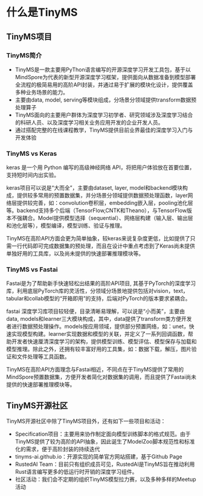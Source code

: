 # 什么是TinyMS

## TinyMS项目

### TinyMS简介
* TinyMS是一款主要用PyThon语言编写的开源深度学习开发工具包，基于以MindSpore为代表的新型开源深度学习框架，提供面向从数据准备到模型部署全流程的极简易用的高阶API封装，并通过易于扩展的模块化设计，提供覆盖多种业务场景的能力。
* 主要由data, model, serving等模块组成，分场景分领域提供transform数据预处理算子
* TinyMS面向的主要用户群体为深度学习初学者、研究领域涉及深度学习结合的科研人员、以及深度学习相关业务应用开发的企业开发人员。
* 通过搭配完整的在线课程教学，TinyMS提供目前业界最佳的深度学习入门与开发体验

### TinyMS vs Keras
keras 是一个用 Python 编写的高级神经网络 API，将把用户体验放在首要位置，支持短时间内出实验。

keras项目可以说是“大而全”，主要由dataset, layer, model和backend模块构成，提供较多常用的预置数据集，并分场景分领域提供数据预处理函数，layer网络层提供较完善，如：convolution卷积层，embedding嵌入层，pooling池化层等。backend支持多个后端（TensorFlow,CNTK和Theano），与TensorFlow版本不强耦合。Model提供模型选择（sequential）、网络层构建（输入层、输出层和池化层等），模型编译，模型训练、验证与推理。

TinyMS在高阶API方面会更为简单抽象，较keras来说复杂度更低，比如提供了只需一行代码即可完成数据集的预处理，而且在设计中重点考虑到了Keras尚未提供单独好用的工具库，以及尚未提供的快速部署推理模块等。

### TinyMS vs Fastai
Fastai是为了帮助新手快速轻松出结果的高阶API项目, 其基于PyTorch的深度学习库，利用底层PyTorch库的灵活性，分领域分场景地提供包括对vision，text，tabular和collab模型的“开箱即用”的支持，后端对PyTorch的版本要求紧耦合。

fastai 深度学习库项目较轻便，目录清晰易理解，可以说是“小而美”，主要由data, models和learner三大模块构成，其中，data提供了transform类方便开发者进行数据预处理操作。models按应用领域，提供部分预置网络，如：unet，快速实现模型构建。learner实现数据和模型的关联，并定义了一系列回调函数，帮助开发者快速厘清深度学习的架构，提供模型训练、模型评估、模型保存与加载和模型推理。除此之外，还拥有较丰富好用的工具集，如：数据下载，解压，图片验证和文件处理等工具函数。

TinyMS在高阶API方面理念与Fastai相近，不同点在于TinyMS提供了常用的MindSpore预置数据集，方便开发者简化对数据集的调用，而且提供了Fastai尚未提供的快速部署推理模块等。

## TinyMS开源社区

TinyMS开源社区中除了TinyMS项目外，还有如下一些项目和活动：
* Specification项目：主要用来协作制定面向模型训练脚本的格式规范。由于TinyMS提供了较为高阶的API抽象，因此诞生了ModelZoo脚本规范性和标准化的需求，便于高阶封装的持续迭代
* tinyms-ai.github.io：开源实现的简单官方网站搭建，基于Github Page
* RustedAI Team：目前只有组织成员可见，RustedAI是TinyMS旨在推动利用Rust语言编写更多的低运行时开销的深度学习组件。
* 社区活动：我们会不定期的组织TinyMS模型拉力赛，以及多种多样的Meetup活动
